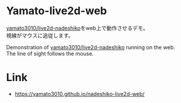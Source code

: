 # Yamato-live2d-web
[yamato3010/live2d-nadeshiko](https://github.com/yamato3010/live2d-nadeshiko)をweb上で動作させるデモ。  
視線がマウスに追従します。  

Demonstration of [yamato3010/live2d-nadeshiko](https://github.com/yamato3010/live2d-nadeshiko) running on the web.  
The line of sight follows the mouse.   

# Link
- https://yamato3010.github.io/nadeshiko-live2d-web/